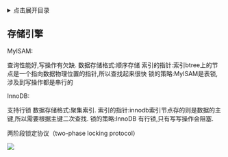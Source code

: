 <details>
<summary>点击展开目录</summary>
<!-- TOC -->

- [存储引擎](#存储引擎)

<!-- /TOC -->
</details>

## 存储引擎

MyISAM:

查询性能好,写操作有欠缺.
数据存储格式:顺序存储
索引的指针:索引btree上的节点是一个指向数据物理位置的指针,所以查找起来很快
锁的策略:MyISAM是表锁,涉及到写操作都是串行的

InnoDB:

支持行锁
数据存储格式:聚集索引.
索引的指针:innodb索引节点存的则是数据的主键,所以需要根据主键二次查找.
锁的策略:InnoDB 有行锁,只有写写操作会阻塞.

两阶段锁定协议（two-phase locking protocol）


[![](https://static.segmentfault.com/v-5b1df2a7/global/img/creativecommons-cc.svg)](https://creativecommons.org/licenses/by-nc-nd/4.0/)
